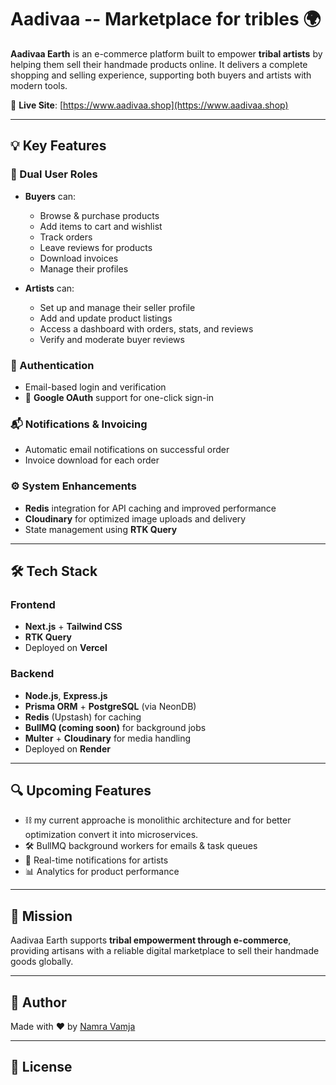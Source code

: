 # Aadivaa -- Marketplace for tribles 🌍

**Aadivaa Earth** is an e-commerce platform built to empower **tribal artists** by helping them sell their handmade products online. It delivers a complete shopping and selling experience, supporting both buyers and artists with modern tools.

🔗 **Live Site**: [https://www.aadivaa.shop](https://www.aadivaa.shop)

---

## 💡 Key Features

### 👥 Dual User Roles
- **Buyers** can:
  - Browse & purchase products
  - Add items to cart and wishlist
  - Track orders
  - Leave reviews for products
  - Download invoices
  - Manage their profiles

- **Artists** can:
  - Set up and manage their seller profile
  - Add and update product listings
  - Access a dashboard with orders, stats, and reviews
  - Verify and moderate buyer reviews

### 🔐 Authentication
- Email-based login and verification
- 🔗 **Google OAuth** support for one-click sign-in

### 📬 Notifications & Invoicing
- Automatic email notifications on successful order
- Invoice download for each order

### ⚙️ System Enhancements
- **Redis** integration for API caching and improved performance
- **Cloudinary** for optimized image uploads and delivery
- State management using **RTK Query**

---

## 🛠️ Tech Stack

### Frontend
- **Next.js** + **Tailwind CSS**
- **RTK Query**
- Deployed on **Vercel**

### Backend
- **Node.js**, **Express.js**
- **Prisma ORM** + **PostgreSQL** (via NeonDB)
- **Redis** (Upstash) for caching
- **BullMQ (coming soon)** for background jobs
- **Multer** + **Cloudinary** for media handling
- Deployed on **Render**

---

## 🔍 Upcoming Features
- ⛓️ my current approache is monolithic architecture and for better optimization convert it into microservices.
- 🛠️ BullMQ background workers for emails & task queues
- 🔔 Real-time notifications for artists
- 📊 Analytics for product performance

---

## 🤝 Mission

Aadivaa Earth supports **tribal empowerment through e-commerce**, providing artisans with a reliable digital marketplace to sell their handmade goods globally.

---

## 🧠 Author

Made with ❤️ by [Namra Vamja](https://github.com/Namra-vamja)

---

## 📢 License
